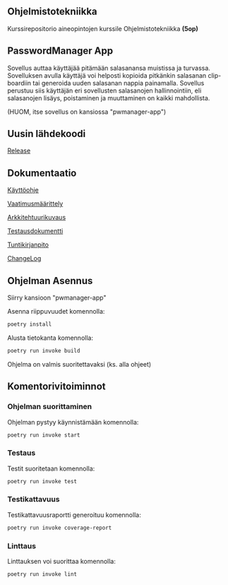 ## Ohjelmistotekniikka

Kurssirepositorio aineopintojen kurssile Ohjelmistotekniikka **(5op)**

## PasswordManager App

Sovellus auttaa käyttäjää pitämään salasanansa muistissa ja turvassa. Sovelluksen avulla käyttäjä voi helposti kopioida pitkänkin salasanan clip-boardiin tai generoida uuden salasanan nappia painamalla. Sovellus perustuu siis käyttäjän eri sovellusten salasanojen hallinnointiin, eli salasanojen lisäys, poistaminen ja muuttaminen on kaikki mahdollista.

(HUOM, itse sovellus on kansiossa "pwmanager-app")

## Uusin lähdekoodi

[Release](https://github.com/oskari83/ot-harjoitustyo/releases/tag/Loppupalautus)

## Dokumentaatio

[Käyttöohje](https://github.com/oskari83/ot-harjoitustyo/blob/master/pwmanager-app/dokumentaatio/kayttoohje.md)

[Vaatimusmäärittely](https://github.com/oskari83/ot-harjoitustyo/blob/master/pwmanager-app/dokumentaatio/vaatimusmaarittely.md)

[Arkkitehtuurikuvaus](https://github.com/oskari83/ot-harjoitustyo/blob/master/pwmanager-app/dokumentaatio/arkkitehtuuri.md)

[Testausdokumentti](https://github.com/oskari83/ot-harjoitustyo/blob/master/pwmanager-app/dokumentaatio/testaus.md)

[Tuntikirjanpito](https://github.com/oskari83/ot-harjoitustyo/blob/master/pwmanager-app/dokumentaatio/tuntikirjanpito.md)

[ChangeLog](https://github.com/oskari83/ot-harjoitustyo/blob/master/pwmanager-app/dokumentaatio/changelog.md)

## Ohjelman Asennus

Siirry kansioon "pwmanager-app"

Asenna riippuvuudet komennolla:

```bash
poetry install
```

Alusta tietokanta komennolla:

```bash
poetry run invoke build
```

Ohjelma on valmis suoritettavaksi (ks. alla ohjeet)

## Komentorivitoiminnot

### Ohjelman suorittaminen

Ohjelman pystyy käynnistämään komennolla:

```bash
poetry run invoke start
```

### Testaus

Testit suoritetaan komennolla:

```bash
poetry run invoke test
```

### Testikattavuus

Testikattavuusraportti generoituu komennolla:

```bash
poetry run invoke coverage-report
```

### Linttaus

Linttauksen voi suorittaa komennolla:

```bash
poetry run invoke lint
```